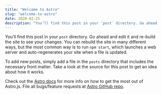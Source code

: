 ```yaml
---
title: "Welcome to Astro"
slug: "welcome-to-astro"
date: 2020-02-25
description: "You’ll find this post in your `post` directory. Go ahead and edit it and re-build the site to see your changes. You can rebuild the site in many different ways, but the most common way is to run `npm start`, which launches a web server"
---
```


You’ll find this post in your `post` directory. Go ahead and edit it and re-build the site to see your changes. You can rebuild the site in many different ways, but the most common way is to run `npm start`, which launches a web server and
auto-regenerates your site when a file is updated.

To add new posts, simply add a file in the `posts` directory that includes the necessary front matter. Take a look at the source for this post to get an idea about how it works.

Check out the [Astro docs][astro-docs] for more info on how to get the most out of Astro.js. File all bugs/feature requests at [Astro GitHub repo][astro-gh].

[astro-docs]: https://astro.build/blog/introducing-astro
[astro-gh]: https://github.com/snowpackjs/astro
